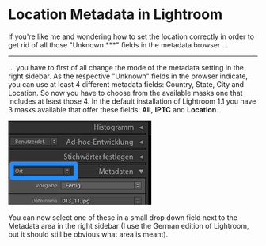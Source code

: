 # Location Metadata in Lightroom

If you're like me and wondering how to set the location correctly in order to get rid of all those "Unknown ***" fields in the metadata browser ...

-------------------------------

... you have to first of all change the mode of the metadata setting in the right sidebar. As the respective "Unknown" fields in the browser indicate, you can use at least 4 different metadata fields: Country, State, City and Location. So now you have to choose from the available masks one that includes at least those 4. In the default installation of Lightroom 1.1 you have 3 masks available that offer these fields: **All**, **IPTC** and **Location**.

<img src="lightroom.meta.png" alt="Where to find the mask dropdown menu" class="figure" />

You can now select one of these in a small drop down field next to the Metadata area in the right sidebar (I use the German edition of Lightroom, but it should still be obvious what area is meant).
